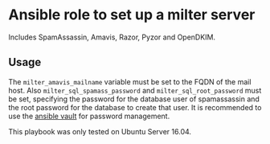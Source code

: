 # Ansible role to set up a milter server
Includes SpamAssassin, Amavis, Razor, Pyzor and OpenDKIM.
## Usage
The `milter_amavis_mailname` variable must be set to the FQDN of the mail host.
Also `milter_sql_spamass_password` and `milter_sql_root_password` must be set, specifying the password for the database user of spamassassin and the root password for the database to create that user. It is recommended to use the [ansible vault](https://docs.ansible.com/ansible/playbooks_vault.html) for password management.

This playbook was only tested on Ubuntu Server 16.04.
